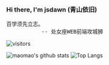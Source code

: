 ### Hi there, I'm jsdawn (青山依旧)

<pre>
百学须先立志。
           -- 处女座WEB前端攻城狮
</pre>

![visitors](https://visitor-badge.laobi.icu/badge?page_id=jsdawn.qingshan)

![maomao's github stats](https://github-readme-stats.vercel.app/api?username=jsdawn&show_icons=true&hide_title=true)
![Top Langs](https://github-readme-stats.vercel.app/api/top-langs/?username=jsdawn&layout=compact)
